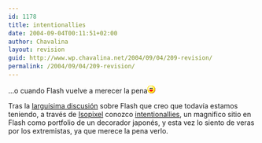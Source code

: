 ```yaml
---
id: 1178
title: intentionallies
date: 2004-09-04T00:11:51+02:00
author: Chavalina
layout: revision
guid: http://www.wp.chavalina.net/2004/09/04/209-revision/
permalink: /2004/09/04/209-revision/
---
```

…o cuando Flash vuelve a merecer la pena![emo](/imagenes/emoticonos/risa.gif) 

Tras la <a href="http://www.chavalina.net/comentar.php?idpost=201" target=&prime;_blank&prime;>largu&iacute;sima discusi&oacute;n</a> sobre Flash que creo que todav&iacute;a estamos teniendo, a través de <a href="http://www.isopixel.net/archives/001959.html" target="_blank">Isopixel</a> conozco <a href="http://www.intentionallies.co.jp/" target="_blank">intentionallies</a>, un magnifico sitio en Flash como portfolio de un decorador japonés, y esta vez lo siento de veras por los extremistas, ya que merece la pena verlo.